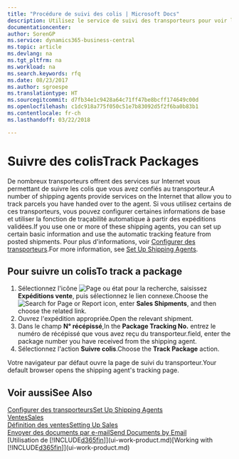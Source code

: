 ```yaml
---
title: "Procédure de suivi des colis | Microsoft Docs"
description: Utilisez le service de suivi des transporteurs pour voir la progression d'une livraison.
documentationcenter: 
author: SorenGP
ms.service: dynamics365-business-central
ms.topic: article
ms.devlang: na
ms.tgt_pltfrm: na
ms.workload: na
ms.search.keywords: rfq
ms.date: 08/23/2017
ms.author: sgroespe
ms.translationtype: HT
ms.sourcegitcommit: d7fb34e1c9428a64c71ff47be8bcff174649c00d
ms.openlocfilehash: c1dc918a775f050c51e7b83092d5f2f6ba0b83b1
ms.contentlocale: fr-ch
ms.lasthandoff: 03/22/2018

---
```

# <a name="track-packages"></a><span data-ttu-id="a6642-103">Suivre des colis</span><span class="sxs-lookup"><span data-stu-id="a6642-103">Track Packages</span></span>
<span data-ttu-id="a6642-104">De nombreux transporteurs offrent des services sur Internet vous permettant de suivre les colis que vous avez confiés au transporteur.</span><span class="sxs-lookup"><span data-stu-id="a6642-104">A number of shipping agents provide services on the Internet that allow you to track parcels you have handed over to the agent.</span></span> <span data-ttu-id="a6642-105">Si vous utilisez certains de ces transporteurs, vous pouvez configurer certaines informations de base et utiliser la fonction de traçabilité automatique à partir des expéditions validées.</span><span class="sxs-lookup"><span data-stu-id="a6642-105">If you use one or more of these shipping agents, you can set up certain basic information and use the automatic tracking feature from posted shipments.</span></span> <span data-ttu-id="a6642-106">Pour plus d'informations, voir [Configurer des transporteurs](sales-how-to-set-up-shipping-agents.md).</span><span class="sxs-lookup"><span data-stu-id="a6642-106">For more information, see [Set Up Shipping Agents](sales-how-to-set-up-shipping-agents.md).</span></span>

## <a name="to-track-a-package"></a><span data-ttu-id="a6642-107">Pour suivre un colis</span><span class="sxs-lookup"><span data-stu-id="a6642-107">To track a package</span></span>
1. <span data-ttu-id="a6642-108">Sélectionnez l'icône ![Page ou état pour la recherche](media/ui-search/search_small.png "Page ou état pour la recherche"), saisissez **Expéditions vente**, puis sélectionnez le lien connexe.</span><span class="sxs-lookup"><span data-stu-id="a6642-108">Choose the ![Search for Page or Report](media/ui-search/search_small.png "Search for Page or Report icon") icon, enter **Sales Shipments**, and then choose the related link.</span></span>
2. <span data-ttu-id="a6642-109">Ouvrez l'expédition appropriée.</span><span class="sxs-lookup"><span data-stu-id="a6642-109">Open the relevant shipment.</span></span>
3. <span data-ttu-id="a6642-110">Dans le champ **N° récépissé**,</span><span class="sxs-lookup"><span data-stu-id="a6642-110">In the **Package Tracking No.**</span></span> <span data-ttu-id="a6642-111">entrez le numéro de récépissé que vous avez reçu du transporteur.</span><span class="sxs-lookup"><span data-stu-id="a6642-111">field, enter the package number you have received from the shipping agent.</span></span>
4. <span data-ttu-id="a6642-112">Sélectionnez l'action **Suivre colis**.</span><span class="sxs-lookup"><span data-stu-id="a6642-112">Choose the **Track Package** action.</span></span>

<span data-ttu-id="a6642-113">Votre navigateur par défaut ouvre la page de suivi du transporteur.</span><span class="sxs-lookup"><span data-stu-id="a6642-113">Your default browser opens the shipping agent's tracking page.</span></span>

## <a name="see-also"></a><span data-ttu-id="a6642-114">Voir aussi</span><span class="sxs-lookup"><span data-stu-id="a6642-114">See Also</span></span>
[<span data-ttu-id="a6642-115">Configurer des transporteurs</span><span class="sxs-lookup"><span data-stu-id="a6642-115">Set Up Shipping Agents</span></span>](sales-how-to-set-up-shipping-agents.md)  
[<span data-ttu-id="a6642-116">Ventes</span><span class="sxs-lookup"><span data-stu-id="a6642-116">Sales</span></span>](sales-manage-sales.md)  
[<span data-ttu-id="a6642-117">Définition des ventes</span><span class="sxs-lookup"><span data-stu-id="a6642-117">Setting Up Sales</span></span>](sales-setup-sales.md)  
[<span data-ttu-id="a6642-118">Envoyer des documents par e-mail</span><span class="sxs-lookup"><span data-stu-id="a6642-118">Send Documents by Email</span></span>](ui-how-send-documents-email.md)  
<span data-ttu-id="a6642-119">[Utilisation de [!INCLUDE[d365fin](includes/d365fin_md.md)]](ui-work-product.md)</span><span class="sxs-lookup"><span data-stu-id="a6642-119">[Working with [!INCLUDE[d365fin](includes/d365fin_md.md)]](ui-work-product.md)</span></span>

